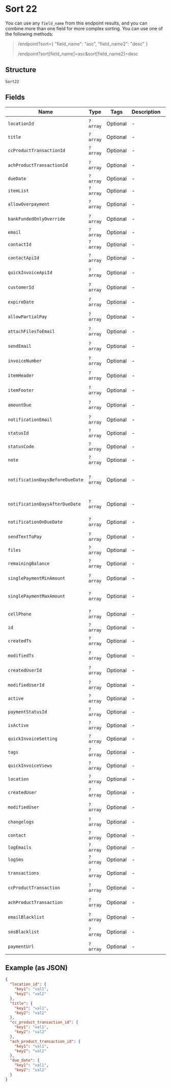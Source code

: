 
# Sort 22

You can use any `field_name` from this endpoint results, and you can combine more than one field for more complex sorting. You can use one of the following methods:

> /endpoint?sort={ "field_name": "asc", "field_name2": "desc" }
> 
> /endpoint?sort[field_name]=asc&sort[field_name2]=desc

## Structure

`Sort22`

## Fields

| Name | Type | Tags | Description | Getter | Setter |
|  --- | --- | --- | --- | --- | --- |
| `locationId` | `?array` | Optional | - | getLocationId(): ?array | setLocationId(?array locationId): void |
| `title` | `?array` | Optional | - | getTitle(): ?array | setTitle(?array title): void |
| `ccProductTransactionId` | `?array` | Optional | - | getCcProductTransactionId(): ?array | setCcProductTransactionId(?array ccProductTransactionId): void |
| `achProductTransactionId` | `?array` | Optional | - | getAchProductTransactionId(): ?array | setAchProductTransactionId(?array achProductTransactionId): void |
| `dueDate` | `?array` | Optional | - | getDueDate(): ?array | setDueDate(?array dueDate): void |
| `itemList` | `?array` | Optional | - | getItemList(): ?array | setItemList(?array itemList): void |
| `allowOverpayment` | `?array` | Optional | - | getAllowOverpayment(): ?array | setAllowOverpayment(?array allowOverpayment): void |
| `bankFundedOnlyOverride` | `?array` | Optional | - | getBankFundedOnlyOverride(): ?array | setBankFundedOnlyOverride(?array bankFundedOnlyOverride): void |
| `email` | `?array` | Optional | - | getEmail(): ?array | setEmail(?array email): void |
| `contactId` | `?array` | Optional | - | getContactId(): ?array | setContactId(?array contactId): void |
| `contactApiId` | `?array` | Optional | - | getContactApiId(): ?array | setContactApiId(?array contactApiId): void |
| `quickInvoiceApiId` | `?array` | Optional | - | getQuickInvoiceApiId(): ?array | setQuickInvoiceApiId(?array quickInvoiceApiId): void |
| `customerId` | `?array` | Optional | - | getCustomerId(): ?array | setCustomerId(?array customerId): void |
| `expireDate` | `?array` | Optional | - | getExpireDate(): ?array | setExpireDate(?array expireDate): void |
| `allowPartialPay` | `?array` | Optional | - | getAllowPartialPay(): ?array | setAllowPartialPay(?array allowPartialPay): void |
| `attachFilesToEmail` | `?array` | Optional | - | getAttachFilesToEmail(): ?array | setAttachFilesToEmail(?array attachFilesToEmail): void |
| `sendEmail` | `?array` | Optional | - | getSendEmail(): ?array | setSendEmail(?array sendEmail): void |
| `invoiceNumber` | `?array` | Optional | - | getInvoiceNumber(): ?array | setInvoiceNumber(?array invoiceNumber): void |
| `itemHeader` | `?array` | Optional | - | getItemHeader(): ?array | setItemHeader(?array itemHeader): void |
| `itemFooter` | `?array` | Optional | - | getItemFooter(): ?array | setItemFooter(?array itemFooter): void |
| `amountDue` | `?array` | Optional | - | getAmountDue(): ?array | setAmountDue(?array amountDue): void |
| `notificationEmail` | `?array` | Optional | - | getNotificationEmail(): ?array | setNotificationEmail(?array notificationEmail): void |
| `statusId` | `?array` | Optional | - | getStatusId(): ?array | setStatusId(?array statusId): void |
| `statusCode` | `?array` | Optional | - | getStatusCode(): ?array | setStatusCode(?array statusCode): void |
| `note` | `?array` | Optional | - | getNote(): ?array | setNote(?array note): void |
| `notificationDaysBeforeDueDate` | `?array` | Optional | - | getNotificationDaysBeforeDueDate(): ?array | setNotificationDaysBeforeDueDate(?array notificationDaysBeforeDueDate): void |
| `notificationDaysAfterDueDate` | `?array` | Optional | - | getNotificationDaysAfterDueDate(): ?array | setNotificationDaysAfterDueDate(?array notificationDaysAfterDueDate): void |
| `notificationOnDueDate` | `?array` | Optional | - | getNotificationOnDueDate(): ?array | setNotificationOnDueDate(?array notificationOnDueDate): void |
| `sendTextToPay` | `?array` | Optional | - | getSendTextToPay(): ?array | setSendTextToPay(?array sendTextToPay): void |
| `files` | `?array` | Optional | - | getFiles(): ?array | setFiles(?array files): void |
| `remainingBalance` | `?array` | Optional | - | getRemainingBalance(): ?array | setRemainingBalance(?array remainingBalance): void |
| `singlePaymentMinAmount` | `?array` | Optional | - | getSinglePaymentMinAmount(): ?array | setSinglePaymentMinAmount(?array singlePaymentMinAmount): void |
| `singlePaymentMaxAmount` | `?array` | Optional | - | getSinglePaymentMaxAmount(): ?array | setSinglePaymentMaxAmount(?array singlePaymentMaxAmount): void |
| `cellPhone` | `?array` | Optional | - | getCellPhone(): ?array | setCellPhone(?array cellPhone): void |
| `id` | `?array` | Optional | - | getId(): ?array | setId(?array id): void |
| `createdTs` | `?array` | Optional | - | getCreatedTs(): ?array | setCreatedTs(?array createdTs): void |
| `modifiedTs` | `?array` | Optional | - | getModifiedTs(): ?array | setModifiedTs(?array modifiedTs): void |
| `createdUserId` | `?array` | Optional | - | getCreatedUserId(): ?array | setCreatedUserId(?array createdUserId): void |
| `modifiedUserId` | `?array` | Optional | - | getModifiedUserId(): ?array | setModifiedUserId(?array modifiedUserId): void |
| `active` | `?array` | Optional | - | getActive(): ?array | setActive(?array active): void |
| `paymentStatusId` | `?array` | Optional | - | getPaymentStatusId(): ?array | setPaymentStatusId(?array paymentStatusId): void |
| `isActive` | `?array` | Optional | - | getIsActive(): ?array | setIsActive(?array isActive): void |
| `quickInvoiceSetting` | `?array` | Optional | - | getQuickInvoiceSetting(): ?array | setQuickInvoiceSetting(?array quickInvoiceSetting): void |
| `tags` | `?array` | Optional | - | getTags(): ?array | setTags(?array tags): void |
| `quickInvoiceViews` | `?array` | Optional | - | getQuickInvoiceViews(): ?array | setQuickInvoiceViews(?array quickInvoiceViews): void |
| `location` | `?array` | Optional | - | getLocation(): ?array | setLocation(?array location): void |
| `createdUser` | `?array` | Optional | - | getCreatedUser(): ?array | setCreatedUser(?array createdUser): void |
| `modifiedUser` | `?array` | Optional | - | getModifiedUser(): ?array | setModifiedUser(?array modifiedUser): void |
| `changelogs` | `?array` | Optional | - | getChangelogs(): ?array | setChangelogs(?array changelogs): void |
| `contact` | `?array` | Optional | - | getContact(): ?array | setContact(?array contact): void |
| `logEmails` | `?array` | Optional | - | getLogEmails(): ?array | setLogEmails(?array logEmails): void |
| `logSms` | `?array` | Optional | - | getLogSms(): ?array | setLogSms(?array logSms): void |
| `transactions` | `?array` | Optional | - | getTransactions(): ?array | setTransactions(?array transactions): void |
| `ccProductTransaction` | `?array` | Optional | - | getCcProductTransaction(): ?array | setCcProductTransaction(?array ccProductTransaction): void |
| `achProductTransaction` | `?array` | Optional | - | getAchProductTransaction(): ?array | setAchProductTransaction(?array achProductTransaction): void |
| `emailBlacklist` | `?array` | Optional | - | getEmailBlacklist(): ?array | setEmailBlacklist(?array emailBlacklist): void |
| `smsBlacklist` | `?array` | Optional | - | getSmsBlacklist(): ?array | setSmsBlacklist(?array smsBlacklist): void |
| `paymentUrl` | `?array` | Optional | - | getPaymentUrl(): ?array | setPaymentUrl(?array paymentUrl): void |

## Example (as JSON)

```json
{
  "location_id": {
    "key1": "val1",
    "key2": "val2"
  },
  "title": {
    "key1": "val1",
    "key2": "val2"
  },
  "cc_product_transaction_id": {
    "key1": "val1",
    "key2": "val2"
  },
  "ach_product_transaction_id": {
    "key1": "val1",
    "key2": "val2"
  },
  "due_date": {
    "key1": "val1",
    "key2": "val2"
  }
}
```

